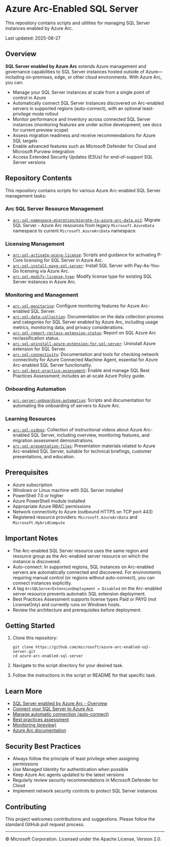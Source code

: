 # Azure Arc-Enabled SQL Server

This repository contains scripts and utilities for managing SQL Server instances enabled by Azure Arc.

Last updated: 2025-08-27

## Overview

**SQL Server enabled by Azure Arc** extends Azure management and governance capabilities to SQL Server instances hosted outside of Azure—including on-premises, edge, or other cloud environments. With Azure Arc, you can:

- Manage your SQL Server instances at scale from a single point of control in Azure
- Automatically connect SQL Server instances discovered on Arc-enabled servers in supported regions (auto-connect), with an optional least-privilege mode rollout
- Monitor performance and inventory across connected SQL Server instances (monitoring features are under active development; see docs for current preview scope)
- Assess migration readiness and receive recommendations for Azure SQL targets
- Enable advanced features such as Microsoft Defender for Cloud and Microsoft Purview integration
- Access Extended Security Updates (ESUs) for end-of-support SQL Server versions

## Repository Contents

This repository contains scripts for various Azure Arc-enabled SQL Server management tasks:

### Arc SQL Server Resource Management
- [`arc-sql-namespace-migration/migrate-to-azure-arc-data.ps1`](arc-sql-namespace-migration/migrate-to-azure-arc-data.ps1): Migrate SQL Server - Azure Arc resources from legacy `Microsoft.AzureData` namespace to current `Microsoft.AzureArcData` namespace.

### Licensing Management
- [`arc-sql-activate-pcore-license`](arc-sql-activate-pcore-license): Scripts and guidance for activating P-Core licensing for SQL Server in Azure Arc.
- [`arc-sql-install-payg-sql-server`](arc-sql-install-payg-sql-server): Install SQL Server with Pay-As-You-Go licensing via Azure Arc.
- [`arc-sql-modify-license-type`](arc-sql-modify-license-type): Modify license type for existing SQL Server instances in Azure Arc.

### Monitoring and Management
- [`arc-sql-monitoring`](arc-sql-monitoring): Configure monitoring features for Azure Arc-enabled SQL Server.
- [`arc-sql-data-collection`](arc-sql-data-collection): Documentation on the data collection process and categories for SQL Server enabled by Azure Arc, including usage metrics, monitoring data, and privacy considerations.
- [`arc-sql-report-reclass-extension-status`](arc-sql-report-reclass-extension-status): Report on SQL Azure Arc reclassification status.
- [`arc-sql-uninstall-azure-extension-for-sql-server`](arc-sql-uninstall-azure-extension-for-sql-server): Uninstall Azure extension for SQL Server.
- [`arc-sql-connectivity`](arc-sql-connectivity): Documentation and tools for checking network connectivity for Azure Connected Machine Agent, essential for Azure Arc-enabled SQL Server functionality.
- [`arc-sql-best-practice-assessment`](arc-sql-best-practice-assessment): Enable and manage SQL Best Practices Assessment; includes an at-scale Azure Policy guide.

### Onboarding Automation
- [`arc-server-onboarding-automation`](arc-server-onboarding-automation): Scripts and documentation for automating the onboarding of servers to Azure Arc.

### Learning Resources
- [`arc-sql-videos`](arc-sql-videos): Collection of instructional videos about Azure Arc-enabled SQL Server, including overview, monitoring features, and migration assessment demonstrations.
- [`arc-sql-presentation-files`](arc-sql-presentation-files): Presentation materials related to Azure Arc-enabled SQL Server, suitable for technical briefings, customer presentations, and education.

## Prerequisites

- Azure subscription
- Windows or Linux machine with SQL Server installed
- PowerShell 7.0 or higher
- Azure PowerShell module installed
- Appropriate Azure RBAC permissions
- Network connectivity to Azure (outbound HTTPS on TCP port 443)
 - Registered resource providers: `Microsoft.AzureArcData` and `Microsoft.HybridCompute`

## Important Notes

- The Arc-enabled SQL Server resource uses the same region and resource group as the Arc-enabled server resource on which the instance is discovered.
- Auto-connect: In supported regions, SQL instances on Arc-enabled servers are automatically connected and discovered. For environments requiring manual control (or regions without auto-connect), you can connect instances explicitly.
- A tag `ArcSQLServerExtensionDeployment = Disabled` on the Arc-enabled server resource prevents automatic SQL extension deployment.
- Best Practices Assessment supports license types Paid or PAYG (not LicenseOnly) and currently runs on Windows hosts.
- Review the architecture and prerequisites before deployment.

## Getting Started

1. Clone this repository:
   ```
   git clone https://github.com/microsoft/azure-arc-enabled-sql-server.git
   cd azure-arc-enabled-sql-server
   ```

2. Navigate to the script directory for your desired task.
3. Follow the instructions in the script or README for that specific task.

## Learn More

- [SQL Server enabled by Azure Arc - Overview](https://learn.microsoft.com/en-us/sql/sql-server/azure-arc/overview?view=sql-server-ver17)
- [Connect your SQL Server to Azure Arc](https://learn.microsoft.com/en-us/sql/sql-server/azure-arc/connect?view=sql-server-ver17)
- [Manage automatic connection (auto-connect)](https://learn.microsoft.com/en-us/sql/sql-server/azure-arc/manage-autodeploy?view=sql-server-ver17)
- [Best practices assessment](https://learn.microsoft.com/en-us/sql/sql-server/azure-arc/assess?view=sql-server-ver17)
- [Monitoring (preview)](https://learn.microsoft.com/en-us/sql/sql-server/azure-arc/sql-monitoring?view=sql-server-ver17)
- [Azure Arc documentation](https://learn.microsoft.com/en-us/azure/azure-arc/)

## Security Best Practices

- Always follow the principle of least privilege when assigning permissions
- Use Managed Identity for authentication when possible
- Keep Azure Arc agents updated to the latest versions 
- Regularly review security recommendations in Microsoft Defender for Cloud
- Implement network security controls to protect SQL Server instances

## Contributing

This project welcomes contributions and suggestions. Please follow the standard GitHub pull request process.

---

© Microsoft Corporation. Licensed under the Apache License, Version 2.0.